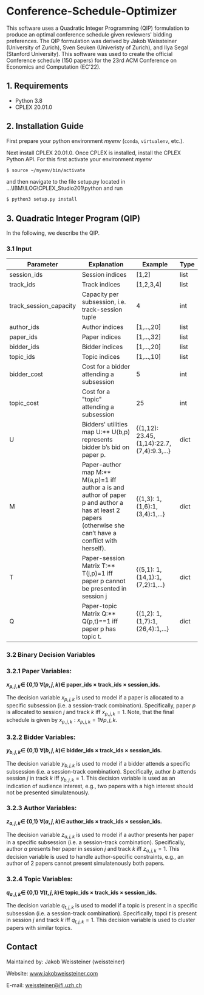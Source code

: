 # Conference-Schedule-Optimizer
This software uses a Quadratic Integer Programming (QIP) formulation to produce an optimal conference schedule given reviewers' bidding preferences. The QIP formulation was derived by Jakob Weissteiner (University of Zurich), Sven Seuken (Univeristy of Zurich), and Ilya Segal (Stanford University). This software was used to create the official Conference schedule (150 papers) for the 23rd ACM Conference on Economics and Computation (EC'22).

## 1. Requirements

* Python 3.8
* CPLEX 20.01.0 

## 2. Installation Guide

First prepare your python environment *myenv* (`conda`, `virtualenv`, etc.).

Next install CPLEX 20.01.0. Once CPLEX is installed, install the CPLEX Python API. For this first activate your environment *myenv* 
		
```bash
$ source ~/myenv/bin/activate
```
		
and then navigate to the file setup.py located in ...\IBM\ILOG\CPLEX_Studio201\python and run

```bash
$ python3 setup.py install
```

## 3. Quadratic Integer Program (QIP)
In the following, we describe the QIP.

### 3.1 Input

| Parameter        | Explanation | Example  | Type |
| ------------- |-------------| -----| -----|
| session_ids      | Session indices | [1,2] | list |
| track_ids      | Track indices | [1,2,3,4] | list |
| track_session_capacity      | Capacity per subsession, i.e. track-session tuple | 4 | int |
| author_ids      | Author indices | [1,...,20] | list |
| paper_ids      | Paper indices | [1,...,32] | list |
| bidder_ids      | Bidder indices | [1,...,20] | list |
| topic_ids      | Topic indices | [1,...,10] | list |
| bidder_cost      | Cost for a bidder attending a subsession | 5 | int |
| topic_cost      | Cost for a "topic" attending a subsession | 25 | int |
| U      | Bidders' utilities map U:** U(b,p) represents bidder b’s bid on paper p. | {(1,12): 23.45, (1,14):22.7, (7,4):9.3,...} | dict |
| M      | Paper-author map M:** M(a,p)=1 iff author a is and author of paper p and author a has at least 2 papers (otherwise she can’t have a conflict with herself). | {(1,3): 1, (1,6):1, (3,4):1,...} | dict |
| T      | Paper-session Matrix T:** T(j,p)=1 iff paper p cannot be presented in session j | {(5,1): 1, (14,1):1, (7,2):1,...} | dict |
| Q      | Paper-topic Matrix Q:** Q(p,t)==1 iff paper p has topic t. | {(1,2): 1, (1,7):1, (26,4):1,...} | dict |

### 3.2 Binary Decision Variables

### 3.2.1 Paper Variables:
**$x_{p,j,k} \in$ {0,1} $\forall (p,j,k) \in$ paper_ids $\times$ track_ids $\times$ session_ids.**

The decision variable $x_{p,j,k}$ is used to model if a paper is allocated to a specific subsession (i.e. a session-track combination). Specifically, paper $p$ is allocated to session $j$ and track $k$ iff $x_{p,j,k}=1$. Note, that the final schedule is given by ${x_{p,j,k}: x_{p,j,k}=1 \forall p,j,k}$.

### 3.2.2 Bidder Variables:
**$y_{b,j,k} \in$ {0,1} $\forall (b,j,k) \in$ bidder_ids $\times$ track_ids $\times$ session_ids.**

The decision variable $y_{b,j,k}$ is used to model if a bidder attends a specific subsession (i.e. a session-track combination). Specifically, author $b$ attends session $j$ in track $k$ iff $y_{b,j,k}=1$. This decision variable is used  as an indication of audience interest, e.g., two papers with a high interest should not be presented simulatenously.

### 3.2.3 Author Variables:
**$z_{a,j,k} \in$ {0,1} $\forall (a,j,k) \in$ author_ids $\times$ track_ids $\times$ session_ids.**

The decision variable $z_{a,j,k}$ is used to model if a author presents her paper in a specific subsession (i.e. a session-track combination). Specifically, author $a$ presents her paper in session $j$ and track $k$ iff $z_{a,j,k}=1$. This decision variable is used to handle author-specific constraints, e.g., an author of 2 papers cannot present simulatenously both papers.

### 3.2.4 Topic Variables:
**$q_{a,j,k} \in$ {0,1} $\forall (t,j,k) \in$ topic_ids $\times$ track_ids $\times$ session_ids.**

The decision variable $q_{t,j,k}$ is used to model if a topic is present in a specific subsession (i.e. a session-track combination). Specifically, topci $t$ is present in session $j$ and track $k$ iff $q_{t,j,k}=1$. This decision variable is used to cluster papers with similar topics.





## Contact
Maintained by: Jakob Weissteiner (weissteiner)

Website: www.jakobweissteiner.com

E-mail: weissteiner@ifi.uzh.ch
